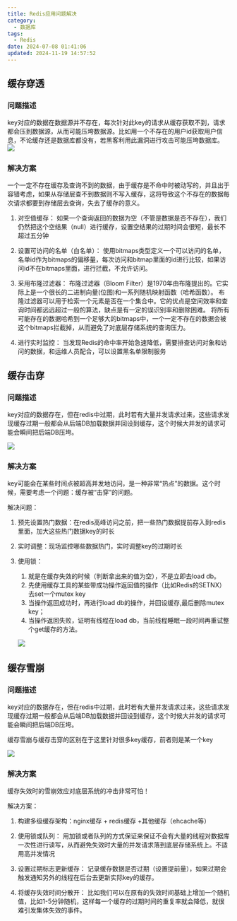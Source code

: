 ```yaml
---
title: Redis应用问题解决
category:
  - 数据库
tags:
  - Redis
date: 2024-07-08 01:41:06
updated: 2024-11-19 14:57:52
---
```

## 缓存穿透

### 问题描述

key对应的数据在数据源并不存在，每次针对此key的请求从缓存获取不到，请求都会压到数据源，从而可能压垮数据源。比如用一个不存在的用户id获取用户信息，不论缓存还是数据库都没有，若黑客利用此漏洞进行攻击可能压垮数据库。
![](https://jsd.vxo.im/gh/bookandmusic/static/image/2024-11/177f31a7eb3f4519214064e537fa54e7.png)​

### 解决方案

一个一定不存在缓存及查询不到的数据，由于缓存是不命中时被动写的，并且出于容错考虑，如果从存储层查不到数据则不写入缓存，这将导致这个不存在的数据每次请求都要到存储层去查询，失去了缓存的意义。

1. 对空值缓存：
	如果一个查询返回的数据为空（不管是数据是否不存在），我们仍然把这个空结果（null）进行缓存，设置空结果的过期时间会很短，最长不超过五分钟

2. 设置可访问的名单（白名单）：
	使用bitmaps类型定义一个可以访问的名单，名单id作为bitmaps的偏移量，每次访问和bitmap里面的id进行比较，如果访问id不在bitmaps里面，进行拦截，不允许访问。

3. 采用布隆过滤器：
	布隆过滤器（Bloom Filter）是1970年由布隆提出的。它实际上是一个很长的二进制向量(位图)和一系列随机映射函数（哈希函数）。
	布隆过滤器可以用于检索一个元素是否在一个集合中。它的优点是空间效率和查询时间都远远超过一般的算法，缺点是有一定的误识别率和删除困难。
	将所有可能存在的数据哈希到一个足够大的bitmaps中，一个一定不存在的数据会被 这个bitmaps拦截掉，从而避免了对底层存储系统的查询压力。

4. 进行实时监控：
	当发现Redis的命中率开始急速降低，需要排查访问对象和访问的数据，和运维人员配合，可以设置黑名单限制服务

## 缓存击穿

### 问题描述

key对应的数据存在，但在redis中过期，此时若有大量并发请求过来，这些请求发现缓存过期一般都会从后端DB加载数据并回设到缓存，这个时候大并发的请求可能会瞬间把后端DB压垮。

​![](https://jsd.vxo.im/gh/bookandmusic/static/image/2024-11/6a97b53ef1c08969811b38fbbf2702f8.png)​

### 解决方案

key可能会在某些时间点被超高并发地访问，是一种非常“热点”的数据。这个时候，需要考虑一个问题：缓存被“击穿”的问题。

解决问题：

1. 预先设置热门数据：在redis高峰访问之前，把一些热门数据提前存入到redis里面，加大这些热门数据key的时长

2. 实时调整：现场监控哪些数据热门，实时调整key的过期时长

3. 使用锁：
	1. 就是在缓存失效的时候（判断拿出来的值为空），不是立即去load db。
	2. 先使用缓存工具的某些带成功操作返回值的操作（比如Redis的SETNX）去set一个mutex key
	3. 当操作返回成功时，再进行load db的操作，并回设缓存,最后删除mutex key；
	4.  当操作返回失败，证明有线程在load db，当前线程睡眠一段时间再重试整个get缓存的方法。

	![](https://jsd.vxo.im/gh/bookandmusic/static/image/2024-11/ce11841037c636917d97650e6124e4f3.png)​

## 缓存雪崩

### 问题描述

key对应的数据存在，但在redis中过期，此时若有大量并发请求过来，这些请求发现缓存过期一般都会从后端DB加载数据并回设到缓存，这个时候大并发的请求可能会瞬间把后端DB压垮。

缓存雪崩与缓存击穿的区别在于这里针对很多key缓存，前者则是某一个key

![](https://jsd.vxo.im/gh/bookandmusic/static/image/2024-11/c7350d49f94b32955bfc724441cb799e.png)​

### 解决方案

缓存失效时的雪崩效应对底层系统的冲击非常可怕！

解决方案：

1. 构建多级缓存架构：nginx缓存 + redis缓存 +其他缓存（ehcache等）

2. 使用锁或队列：
	用加锁或者队列的方式保证来保证不会有大量的线程对数据库一次性进行读写，从而避免失效时大量的并发请求落到底层存储系统上。不适用高并发情况

3. 设置过期标志更新缓存：
	记录缓存数据是否过期（设置提前量），如果过期会触发通知另外的线程在后台去更新实际key的缓存。

4. 将缓存失效时间分散开：
	比如我们可以在原有的失效时间基础上增加一个随机值，比如1-5分钟随机，这样每一个缓存的过期时间的重复率就会降低，就很难引发集体失效的事件。
